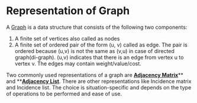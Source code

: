 # Representation of Graph

A [Graph](../) is a data structure that consists of the following two components:

1. A finite set of vertices also called as nodes
2. A finite set of ordered pair of the form (u, v) called as edge. The pair is ordered because (u,v) is not the same as (v,u) in case of directed graph(di-graph). (u,v) indicates that there is an edge from vertex u to vertex v. The edges may contain weight/value/cost.

Two commonly used representations of a graph are [**Adjacency Matrix**](adjacency-matrix-representation.md)** and **[**Adjacency List**](adjacency-list-representation.md). There are other representations like Incidence matrix and Incidence list. The choice is situation-specific and depends on the type of operations to be performed and ease of use.

 
